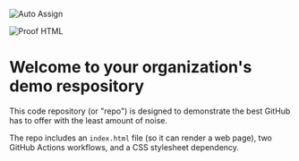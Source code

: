 ![Auto Assign](https://github.com/test-orp/demo-repository/actions/workflows/auto-assign.yml/badge.svg)

![Proof HTML](https://github.com/test-orp/demo-repository/actions/workflows/proof-html.yml/badge.svg)

# Welcome to your organization's demo respository
This code repository (or "repo") is designed to demonstrate the best GitHub has to offer with the least amount of noise.

The repo includes an `index.html` file (so it can render a web page), two GitHub Actions workflows, and a CSS stylesheet dependency.
